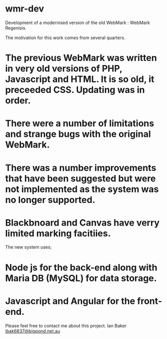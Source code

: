 # wmr-dev
Development of a modernised version of the old WebMark : WebMark Regenisis.

The motivation for this work comes from several quarters. 
  # The previous WebMark was written in very old versions of PHP, Javascript and HTML. It is so old, it preceeded CSS. Updating was in order.
  # There were a number of limitations and strange bugs with the original WebMark.
  # There was a number improvements that have been suggested but were not implemented as the system was no longer supported.
  # Blackbnoard and Canvas have verry limited marking facitiies.
  
The new system uses;
  # Node js for the back-end along with Maria DB (MySQL) for data storage.
  # Javascript and Angular for the front-end.
  
Please feel free to contact me about this project.
Ian Baker
ibak6837@bigpond.net.au
